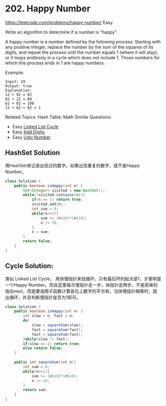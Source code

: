 # 202. Happy Number
<https://leetcode.com/problems/happy-number/>
Easy

Write an algorithm to determine if a number is "happy".

A happy number is a number defined by the following process: Starting with any positive integer, replace the number by the sum of the squares of its digits, and repeat the process until the number equals 1 (where it will stay), or it loops endlessly in a cycle which does not include 1. Those numbers for which this process ends in 1 are happy numbers.

Example:  

    Input: 19
    Output: true
    Explanation: 
    12 + 92 = 82
    82 + 22 = 68
    62 + 82 = 100
    12 + 02 + 02 = 1

Related Topics: Hash Table; Math
Similar Questions:  
* Easy [Linked List Cycle](https://leetcode.com/problems/linked-list-cycle/)
* Easy [Add Digits](https://leetcode.com/problems/add-digits/)
* Easy [Ugly Number](https://leetcode.com/problems/ugly-number/)

## HashSet Solution
用HashSet来记录出现过的数字。如果出现重复的数字，就不是Happy Number。
```java
class Solution {
    public boolean isHappy(int n) {
        Set<Integer> visited = new HashSet();
        while(!visited.contains(n)){
            if(n == 1) return true;
            visited.add(n);
            int sum = 0;
            while(n>=1){
                sum += (n%10)*(n%10);
                n /= 10;
            }
            n = sum;
        }
        return false;
    }
}
```

## Cycle Solution:  
类似 Linked List Cycle， 用快慢指针来找循环。只有最后环的起点是1，才表明是一个Happy Number。而且这里每次慢指针走一步，快指针走两步，不是简单的指向next，而是要调用子函数计算各位上数字的平方和，当快慢指针相等时，跳出循环，并且判断慢指针是否为1即可。
```java
class Solution {
    public boolean isHappy(int n) {
        int slow = n, fast = n;
        do{
            slow = squareSum(slow);
            fast = squareSum(fast);
            fast = squareSum(fast);
        }while(slow != fast);
        if(slow == 1) return true;
        else return false;
    }
    
    public int squareSum(int n){
        int sum = 0;
        while(n>=1){
            sum += (n%10)*(n%10);
            n /= 10;
        }
        return sum;
    }
}
```
